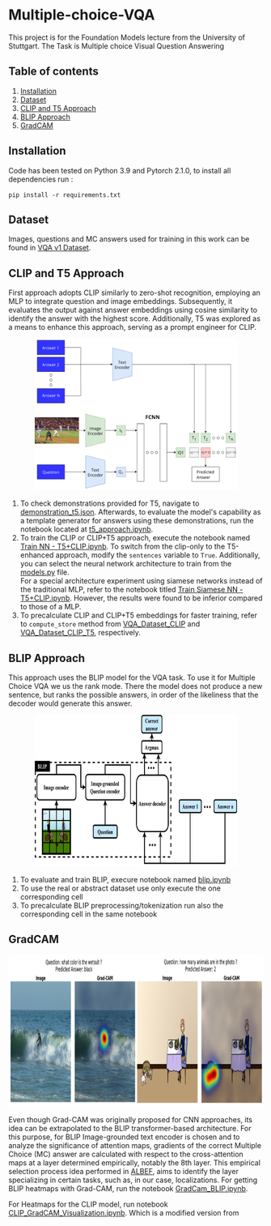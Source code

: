 # Multiple-choice-VQA
This project is for the Foundation Models lecture from the University of Stuttgart. The Task is Multiple choice Visual Question Answering

## Table of contents
   1. [Installation](#installation)
   1. [Dataset](#dataset)
   1. [CLIP and T5 Approach](#clip-and-t5-approach)
   1. [BLIP Approach](#blip-approach)
   1. [GradCAM](#gradcam)
      
## Installation
Code has been tested on Python 3.9 and Pytorch 2.1.0, to install all dependencies run :
```
pip install -r requirements.txt
```
## Dataset
Images, questions and MC answers used for training in this work can be found in [VQA v1 Dataset](https://visualqa.org/vqa_v1_download.html). 

## CLIP and T5 Approach
First approach adopts CLIP similarly to zero-shot recognition, employing an MLP to integrate question and image embeddings. Subsequently, it evaluates the output against answer embeddings using cosine similarity to identify the answer with the highest score. Additionally, T5 was explored as a means to enhance this approach, serving as a prompt engineer for CLIP.

<p align="center">
  <img width="400" height="300" src="/media/first_approach.png">
</p>

1. To check demonstrations provided for T5, navigate to [demonstration_t5.json](https://github.com/JansSolanoVega/Multiple-choice-VQA/blob/main/TemplateGeneration_T5/demonstration_t5.json). Afterwards, to evaluate the model's capability as a template generator for answers using these demonstrations, run the notebook located at [t5_approach.ipynb](https://github.com/JansSolanoVega/Multiple-choice-VQA/blob/main/TemplateGeneration_T5/t5_approach.ipynb).
2. To train the CLIP or CLIP+T5 approach, execute the notebook named [Train NN - T5+CLIP.ipynb](https://github.com/JansSolanoVega/Multiple-choice-VQA/blob/main/Train%20NN%20-%20T5%2BCLIP.ipynb). To switch from the clip-only to the T5-enhanced approach, modify the `sentences` variable to `True`. Additionally, you can select the neural network architecture to train from the [models.py](https://github.com/JansSolanoVega/Multiple-choice-VQA/blob/main/models.py) file.<br>For a special architecture experiment using siamese networks instead of the traditional MLP, refer to the notebook titled [Train Siamese NN - T5+CLIP.ipynb](https://github.com/JansSolanoVega/Multiple-choice-VQA/blob/main/Train%20Siamese%20NN%20-%20T5%2BCLIP.ipynb). However, the results were found to be inferior compared to those of a MLP.
3. To precalculate CLIP and CLIP+T5 embeddings for faster training, refer to `compute_store` method from [VQA_Dataset_CLIP](https://github.com/JansSolanoVega/Multiple-choice-VQA/blob/main/VQA_Dataset_CLIP.py#L273) and [VQA_Dataset_CLIP_T5](https://github.com/JansSolanoVega/Multiple-choice-VQA/blob/main/TemplateGeneration_T5/VQA_Dataset_CLIP_T5.py#L27), respectively.
   
## BLIP Approach
This approach uses the BLIP model for the VQA task. To use it for Multiple Choice VQA we us the rank mode. There the model does not produce a new sentence, but ranks the possible answers, in order of the likeliness that the decoder would generate this answer.

<p align="center">
  <img width="400" height="300" src="/media/blip_imagev2.png">
</p>

1. To evaluate and train BLIP, execure notebook named [blip.ipynb](BLIP/https://github.com/JansSolanoVega/Multiple-choice-VQA/blob/main/BLIP/blip.ipynb)
2. To use the real or abstract dataset use only execute the one corresponding cell
3. To precalculate BLIP preprocessing/tokenization run also the corresponding cell in the same notebook

## GradCAM
<p align="center">
  <img width="900" height="300" src="/media/gradcam_blip.PNG">
</p>

Even though Grad-CAM was originally proposed for CNN approaches, its idea can be extrapolated to the BLIP transformer-based architecture. For this purpose, for BLIP Image-grounded text encoder is chosen and to analyze the significance of attention maps, gradients of the correct Multiple Choice (MC) answer are calculated with respect to the cross-attention maps at a layer determined empirically, notably the 8th layer. This empirical selection process idea performed in [ALBEF](https://github.com/salesforce/ALBEF), aims to identify the layer specializing in certain tasks, such as, in our case, localizations. For getting BLIP heatmaps with Grad-CAM, run the notebook [GradCam_BLIP.ipynb](https://github.com/JansSolanoVega/Multiple-choice-VQA/blob/main/BLIP/GradCam_BLIP.ipynb).

For Heatmaps for the CLIP model, run notebook [CLIP_GradCAM_Visualization.ipynb](https://github.com/JansSolanoVega/Multiple-choice-VQA/blob/main/CLIP_GradCAM_Visualization.ipynb). Which is a modified version from

